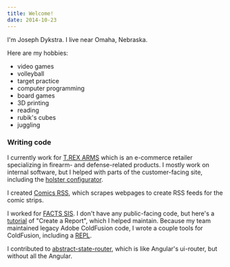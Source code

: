```yaml
---
title: Welcome!
date: 2014-10-23
---
```


I'm Joseph Dykstra. I live near Omaha, Nebraska.

Here are my hobbies:

- video games
- volleyball
- target practice
- computer programming
- board games
- 3D printing
- reading
- rubik's cubes
- juggling

### Writing code

I currently work for [T.REX ARMS](https://www.trex-arms.com/) which is an e-commerce retailer specializing in firearm- and defense-related products.  I mostly work on internal software, but I helped with parts of the customer-facing site, including the [holster configurator](https://www.trex-arms.com/store/trex-arms-sidecar-holster/).

I created [Comics RSS](https://www.comicsrss.com/), which scrapes webpages to create RSS feeds for the comic strips.

I worked for [FACTS SIS](https://factsmgt.com/student-information/student-information-system/).  I don't have any public-facing code, but here's a [tutorial](https://www.iorad.com/player/1705220/How-to-Create-Custom-Reports-in-FACTS#trysteps-7) of "Create a Report", which I helped maintain.  Because my team maintained legacy Adobe ColdFusion code, I wrote a couple tools for ColdFusion, including a [REPL](https://github.com/ArtskydJ/coldfusion-repl).

I contributed to [abstract-state-router](https://github.com/TehShrike/abstract-state-router), which is like Angular's ui-router, but without all the Angular.

